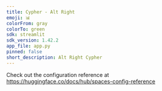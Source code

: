 ```yaml
---
title: Cypher - Alt Right
emoji: 📊
colorFrom: gray
colorTo: green
sdk: streamlit
sdk_version: 1.42.2
app_file: app.py
pinned: false
short_description: Alt Right Cypher
---
```


Check out the configuration reference at https://huggingface.co/docs/hub/spaces-config-reference
